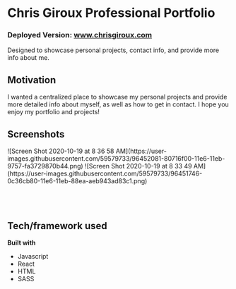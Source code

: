 # Chris Giroux Professional Portfolio

### Deployed Version: www.chrisgiroux.com


Designed to showcase personal projects, contact info, and provide more info about me.

## Motivation

I wanted a centralized place to showcase my personal projects and provide more detailed info about myself, as well as how to get in contact. I hope you enjoy my portfolio and projects!
## Screenshots
<div display='flex'>![Screen Shot 2020-10-19 at 8 36 58 AM](https://user-images.githubusercontent.com/59579733/96452081-80716f00-11e6-11eb-9757-fa3729870b44.png)
![Screen Shot 2020-10-19 at 8 33 49 AM](https://user-images.githubusercontent.com/59579733/96451746-0c36cb80-11e6-11eb-88ea-aeb943ad83c1.png)
</div>
<br/>
<br/>
<br/>




## Tech/framework used


<b>Built with</b>

- Javascript
- React
- HTML
- SASS

